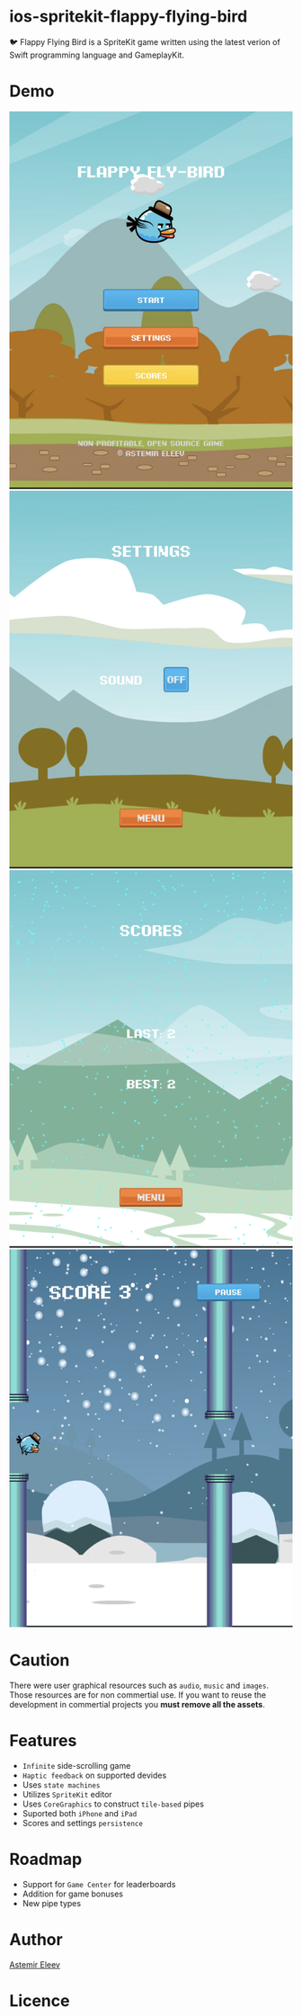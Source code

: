 # ios-spritekit-flappy-flying-bird
🐦 Flappy Flying Bird is a SpriteKit game written using the latest verion of Swift programming language and GameplayKit.

# Demo 

![Main Menu](/resources/img-01.PNG)
![Settings](/resources/img-02.PNG)
![Scores](/resources/img-03.PNG)
![Gameplay](/resources/img-04.PNG)

# Caution 
There were user graphical resources such as `audio`, `music` and `images`. Those resources are for non commertial use. If you want to reuse the development in commertial projects you **must remove all the assets**.

# Features
- `Infinite` side-scrolling game 
- `Haptic feedback` on supported devides
- Uses `state machines`
- Utilizes `SpriteKit` editor 
- Uses `CoreGraphics` to construct `tile-based` pipes
- Suported both `iPhone` and `iPad`
- Scores and settings `persistence`

# Roadmap
- Support for `Game Center` for leaderboards
- Addition for game bonuses
- New pipe types

# Author 
[Astemir Eleev](https://github.com/jVirus)

# Licence

